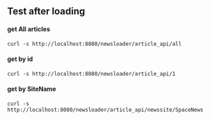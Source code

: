 ## Test after loading

#### get All articles
`curl -s http://localhost:8080/newsloader/article_api/all`

#### get by id
`curl -s http://localhost:8080/newsloader/article_api/1`

#### get by SiteName
`curl -s http://localhost:8080/newsloader/article_api/newssite/SpaceNews`
